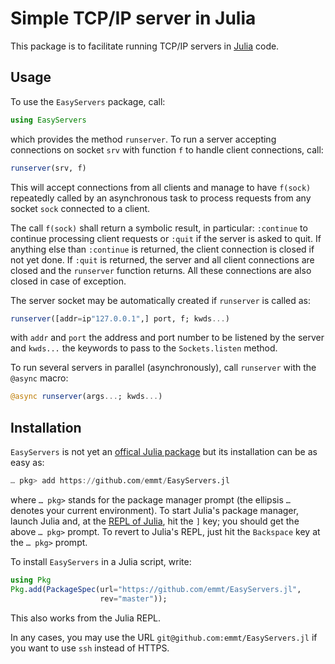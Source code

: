 # Simple TCP/IP server in Julia

This package is to facilitate running TCP/IP servers in [Julia][julia-url] code.


## Usage

To use the `EasyServers` package, call:

```julia
using EasyServers
```

which provides the method `runserver`.  To run a server accepting connections
on socket `srv` with function `f` to handle client connections, call:

```julia
runserver(srv, f)
```

This will accept connections from all clients and manage to have `f(sock)`
repeatedly called by an asynchronous task to process requests from any socket
`sock` connected to a client.

The call `f(sock)` shall return a symbolic result, in particular: `:continue`
to continue processing client requests or `:quit` if the server is asked to
quit.  If anything else than `:continue` is returned, the client connection is
closed if not yet done.  If `:quit` is returned, the server and all client
connections are closed and the `runserver` function returns.  All these
connections are also closed in case of exception.

The server socket may be automatically created if `runserver` is called as:

```julia
runserver([addr=ip"127.0.0.1",] port, f; kwds...)
```

with `addr` and `port` the address and port number to be listened by the server
and `kwds...` the keywords to pass to the `Sockets.listen` method.


To run several servers in parallel (asynchronously), call `runserver` with the
`@async` macro:

```julia
@async runserver(args...; kwds...)
```


## Installation

`EasyServers` is not yet an [offical Julia
package](https://pkg.julialang.org/) but its installation can be as easy as:

```julia
… pkg> add https://github.com/emmt/EasyServers.jl
```

where `… pkg>` stands for the package manager prompt (the ellipsis `…` denotes
your current environment).  To start Julia's package manager, launch Julia and,
at the [REPL of
Julia](https://docs.julialang.org/en/stable/manual/interacting-with-julia/),
hit the `]` key; you should get the above `… pkg>` prompt.  To revert to
Julia's REPL, just hit the `Backspace` key at the `… pkg>` prompt.

To install `EasyServers` in a Julia script, write:

```julia
using Pkg
Pkg.add(PackageSpec(url="https://github.com/emmt/EasyServers.jl",
                    rev="master"));
```

This also works from the Julia REPL.

In any cases, you may use the URL `git@github.com:emmt/EasyServers.jl` if you
want to use `ssh` instead of HTTPS.


[doc-dev-img]: https://img.shields.io/badge/docs-dev-blue.svg
[doc-dev-url]: https://emmt.github.io/EasyServers.jl/dev

[license-url]: ./LICENSE.md
[license-img]: http://img.shields.io/badge/license-MIT-brightgreen.svg?style=flat

[travis-img]: https://travis-ci.org/emmt/EasyServers.jl.svg?branch=master
[travis-url]: https://travis-ci.org/emmt/EasyServers.jl

[appveyor-img]: https://ci.appveyor.com/api/projects/status/github/emmt/EasyServers.jl?branch=master
[appveyor-url]: https://ci.appveyor.com/project/emmt/EasyServers-jl/branch/master

[coveralls-img]: https://coveralls.io/repos/github/emmt/EasyServers.jl/badge.svg?branch=master
[coveralls-url]: https://coveralls.io/github/emmt/EasyServers.jl?branch=master

[codecov-img]: https://codecov.io/gh/emmt/EasyServers.jl/branch/master/graph/badge.svg
[codecov-url]: https://codecov.io/gh/emmt/EasyServers.jl

[fitsio-url]: https://github.com/JuliaAstro/FITSIO.jl
[fitsio-url]: https://github.com/JuliaAstro/CFITSIO.jl
[julia-url]: http://julialang.org/
[libcfitsio-url]: http://heasarc.gsfc.nasa.gov/fitsio/
